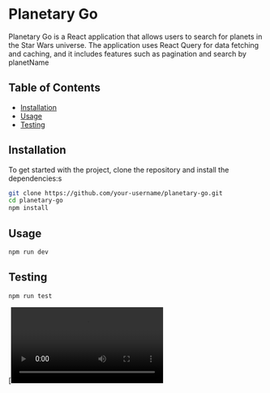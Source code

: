 # Planetary Go

Planetary Go is a React application that allows users to search for planets in the Star Wars universe. The application uses React Query for data fetching and caching, and it includes features such as pagination and search by planetName

## Table of Contents

- [Installation](#installation)
- [Usage](#usage)
- [Testing](#testing)

## Installation

To get started with the project, clone the repository and install the dependencies:s

```bash
git clone https://github.com/your-username/planetary-go.git
cd planetary-go
npm install
```

## Usage

```bash
npm run dev
```

## Testing

```bash
npm run test
```

[![Check planet details](./public/check-details.mov)



